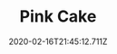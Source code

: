 ---
templateKey: blog-post
title: Pink Cake
type: cooking
energy: 250
health: 112
description: There's little heart candies on top., 
featuredpost: false
date: 2020-02-16T21:45:12.711Z
featuredimage: /img/Pink_Cake.png
sellPrice: 480
tags:
  - Melon
  - Wheat Flour
  - Sugar
  - Egg
  - edible
---